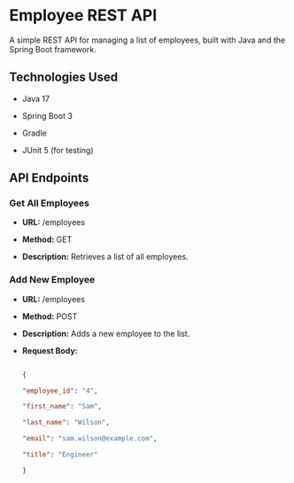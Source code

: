 # Employee REST API

A simple REST API for managing a list of employees, built with Java and the Spring Boot framework.

## Technologies Used

* Java 17

* Spring Boot 3

* Gradle

* JUnit 5 (for testing)

## API Endpoints

### Get All Employees

* **URL:** /employees

* **Method:** GET

* **Description:** Retrieves a list of all employees.

### Add New Employee

* **URL:** /employees

* **Method:** POST

* **Description:** Adds a new employee to the list.

* **Request Body:**

  ```json

  {

  "employee_id": "4",

  "first_name": "Sam",

  "last_name": "Wilson",

  "email": "sam.wilson@example.com",

  "title": "Engineer"

  }
